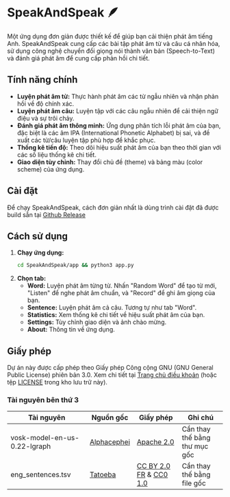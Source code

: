 # SpeakAndSpeak 🪶

Một ứng dụng đơn giản được thiết kế để giúp bạn cải thiện phát âm tiếng Anh. SpeakAndSpeak cung cấp các bài tập phát âm từ và câu cá nhân hóa, sử dụng công nghệ chuyển đổi giọng nói thành văn bản (Speech-to-Text) và đánh giá phát âm để cung cấp phản hồi chi tiết.

## Tính năng chính

*   **Luyện phát âm từ:** Thực hành phát âm các từ ngẫu nhiên và nhận phản hồi về độ chính xác.
*   **Luyện phát âm câu:** Luyện tập với các câu ngẫu nhiên để cải thiện ngữ điệu và sự trôi chảy.
*   **Đánh giá phát âm thông minh:** Ứng dụng phân tích lỗi phát âm của bạn, đặc biệt là các âm IPA (International Phonetic Alphabet) bị sai, và đề xuất các từ/câu luyện tập phù hợp để khắc phục.
*   **Thống kê tiến độ:** Theo dõi hiệu suất phát âm của bạn theo thời gian với các số liệu thống kê chi tiết.
*   **Giao diện tùy chỉnh:** Thay đổi chủ đề (theme) và bảng màu (color scheme) của ứng dụng.

## Cài đặt

Để chạy SpeakAndSpeak, cách đơn giản nhất là dùng trình cài đặt đã được build sẵn tại [Github Release](https://github.com/nguyenhhoa03/SpeakAndSpeak/releases/tag/SpeakAndSpeak)

## Cách sử dụng

1.  **Chạy ứng dụng:**
    ```bash
    cd SpeakAndSpeak/app && python3 app.py
    ```
2.  **Chọn tab:**
    *   **Word:** Luyện phát âm từng từ. Nhấn "Random Word" để tạo từ mới, "Listen" để nghe phát âm chuẩn, và "Record" để ghi âm giọng của bạn.
    *   **Sentence:** Luyện phát âm cả câu. Tương tự như tab "Word".
    *   **Statistics:** Xem thống kê chi tiết về hiệu suất phát âm của bạn.
    *   **Settings:** Tùy chỉnh giao diện và ảnh chào mừng.
    *   **About:** Thông tin về ứng dụng.

## Giấy phép

Dự án này được cấp phép theo Giấy phép Công cộng GNU (GNU General Public License) phiên bản 3.0. Xem chi tiết tại [Trang chủ điều khoản](https://www.gnu.org/licenses/gpl-3.0.en.html) (hoặc tệp [LICENSE](https://github.com/nguyenhhoa03/SpeakAndSpeak/blob/main/LICENSE) trong kho lưu trữ này).

### Tài nguyên bên thứ 3
| Tài nguyên | Nguồn gốc | Giấy phép | Ghi chú |
|------------|-----------|-----------|---------|
| vosk-model-en-us-0.22-lgraph | [Alphacephei](https://alphacephei.com/vosk/models/vosk-model-en-us-0.22-lgraph.zip) | [Apache 2.0](https://www.apache.org/licenses/LICENSE-2.0) | Cần thay thế bằng thư mục gốc |
| eng_sentences.tsv | [Tatoeba](https://downloads.tatoeba.org/exports/per_language/eng/eng_sentences.tsv.bz2) | [CC BY 2.0 FR](https://creativecommons.org/licenses/by/2.0/fr/) & [CC0 1.0](https://creativecommons.org/publicdomain/zero/1.0/) | Cần thay thế bằng file gốc |
